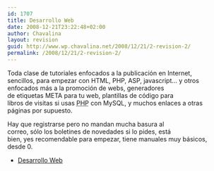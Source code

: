 ```yaml
---
id: 1707
title: Desarrollo Web
date: 2008-12-21T23:22:48+02:00
author: Chavalina
layout: revision
guid: http://www.wp.chavalina.net/2008/12/21/2-revision-2/
permalink: /2008/12/21/2-revision-2/
---
```

<p align="left">
  Toda clase de tutoriales enfocados a la publicaci&oacute;n en Internet,<br /> sencillos, para empezar con HTML, PHP, ASP, javascript&#8230; y otros<br /> enfocados m&aacute;s a la promoci&oacute;n de webs, generadores<br /> de etiquetas META para tu web, plantillas de c&oacute;digo para<br /> libros de visitas si usas <acronym title="Hypertext PreProcessor">PHP</acronym> con MySQL, y muchos enlaces a otras<br /> p&aacute;ginas por supuesto.
</p>

<p align="left">
  Hay que registrarse pero no mandan mucha basura al<br /> correo, s&oacute;lo los boletines de novedades si lo pides, est&aacute;<br /> bien, yes recomendable para empezar, tiene manuales muy b&aacute;sicos,<br /> desde 0.
</p>

  * <a href="http://www.desarrolloweb.com" target="_blank">Desarrollo Web</a>